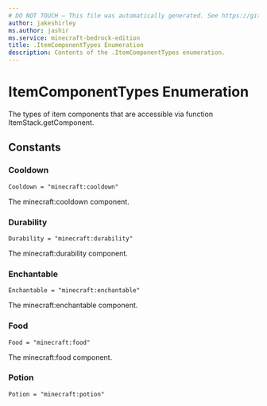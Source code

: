 ```yaml
---
# DO NOT TOUCH — This file was automatically generated. See https://github.com/mojang/minecraftapidocsgenerator to modify descriptions, examples, etc.
author: jakeshirley
ms.author: jashir
ms.service: minecraft-bedrock-edition
title: .ItemComponentTypes Enumeration
description: Contents of the .ItemComponentTypes enumeration.
---
```

# ItemComponentTypes Enumeration

The types of item components that are accessible via function ItemStack.getComponent.

## Constants
### **Cooldown**
`Cooldown = "minecraft:cooldown"`

The minecraft:cooldown component.
### **Durability**
`Durability = "minecraft:durability"`

The minecraft:durability component.
### **Enchantable**
`Enchantable = "minecraft:enchantable"`

The minecraft:enchantable component.
### **Food**
`Food = "minecraft:food"`

The minecraft:food component.
### **Potion**
`Potion = "minecraft:potion"`
